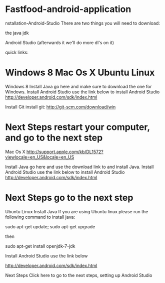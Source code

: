 # Fastfood-android-application
nstallation-Android-Studio
There are two things you will need to download:

the java jdk

Android Studio (afterwards it we'll do more dl's on it)

quick links:

Windows 8
Mac Os X
Ubuntu Linux
===

Windows 8
Install Java
go here and make sure to download the one for Windows.
Install Android Studio
use the link below to install Android Studio
http://developer.android.com/sdk/index.html

Install Git
install git:
http://git-scm.com/download/win

Next Steps
restart your computer, and go to the next step
===

Mac Os X
http://support.apple.com/kb/DL1572?viewlocale=en_US&locale=en_US

Install Java
go here and use the download link to and install Java.
Install Android Studio
use the link below to install Android Studio
http://developer.android.com/sdk/index.html

Next Steps
go to the next step
===

Ubuntu Linux
Install Java
If you are using Ubuntu linux please run the following command to install java:

sudo apt-get update; sudo apt-get upgrade

then

sudo apt-get install openjdk-7-jdk

Install Android Studio
use the link below

http://developer.android.com/sdk/index.html

Next Steps
Click here to go to the next steps, setting up Android Studio
